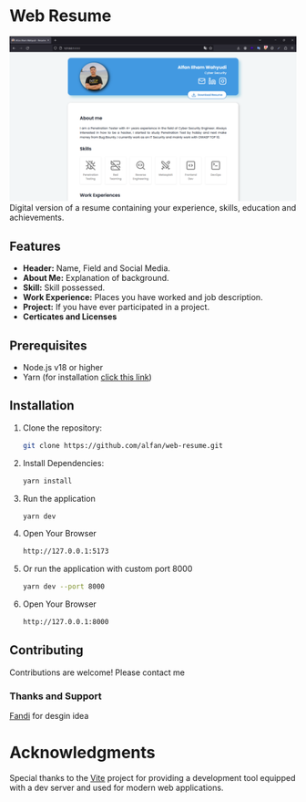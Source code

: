 # Web Resume

![Alt text](https://raw.githubusercontent.com/alfanilham/web-resume/main/src/assets/feature.png?token=GHSAT0AAAAAACQAU6SYTIF2ZKUHDAFGKSV2ZQBLGWQ)
Digital version of a resume containing your experience, skills, education and achievements.

## Features

- **Header:** Name, Field and Social Media.
- **About Me:** Explanation of background.
- **Skill:** Skill possessed.
- **Work Experience:** Places you have worked and job description.
- **Project:** If you have ever participated in a project.
- **Certicates and Licenses**

## Prerequisites

- Node.js v18 or higher
- Yarn (for installation [click this link](https://yarnpkg.com/getting-started/install))

## Installation

1. Clone the repository:

   ```bash
   git clone https://github.com/alfan/web-resume.git
   ```

2. Install Dependencies:

   ```bash
   yarn install
   ```

3. Run the application

   ```bash
   yarn dev
   ```

4. Open Your Browser

   ```bash
   http://127.0.0.1:5173
   ```

5. Or run the application with custom port 8000

   ```bash
   yarn dev --port 8000
   ```

6. Open Your Browser

   ```bash
   http://127.0.0.1:8000
   ```

## Contributing

Contributions are welcome! Please contact me

### Thanks and Support

[Fandi](https://github.com/irfnd) for desgin idea

# Acknowledgments

Special thanks to the [Vite](https://vitejs.dev) project for providing a development tool equipped with a dev server and used for modern web applications.
